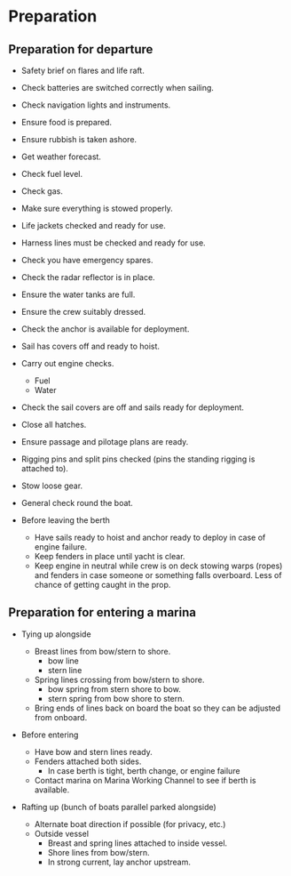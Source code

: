# Preparation

## Preparation for departure

- Safety brief on flares and life raft.
- Check batteries are switched correctly when sailing.
- Check navigation lights and instruments.
- Ensure food is prepared.
- Ensure rubbish is taken ashore.
- Get weather forecast.
- Check fuel level.
- Check gas.
- Make sure everything is stowed properly.
- Life jackets checked and ready for use.
- Harness lines must be checked and ready for use.
- Check you have emergency spares.
- Check the radar reflector is in place.
- Ensure the water tanks are full.
- Ensure the crew suitably dressed.
- Check the anchor is available for deployment.
- Sail has covers off and ready to hoist.
- Carry out engine checks.
  - Fuel
  - Water
- Check the sail covers are off and sails ready for deployment.
- Close all hatches.
- Ensure passage and pilotage plans are ready.
- Rigging pins and split pins checked (pins the standing rigging is attached to).
- Stow loose gear.
- General check round the boat. 

- Before leaving the berth
  - Have sails ready to hoist and anchor ready to deploy in case of engine failure.
  - Keep fenders in place until yacht is clear.
  - Keep engine in neutral while crew is on deck stowing warps (ropes) and fenders
    in case someone or something falls overboard. Less of chance of getting caught in the prop.

## Preparation for entering a marina

- Tying up alongside
  - Breast lines from bow/stern to shore.
    - bow line
    - stern line
  - Spring lines crossing from bow/stern to shore.
    - bow spring from stern shore to bow.
    - stern spring from bow shore to stern.
  - Bring ends of lines back on board the boat so they can be adjusted from onboard.

- Before entering
  - Have bow and stern lines ready.
  - Fenders attached both sides.
    - In case berth is tight, berth change, or engine failure
  - Contact marina on Marina Working Channel to see if berth is available.

- Rafting up (bunch of boats parallel parked alongside)
  - Alternate boat direction if possible (for privacy, etc.)
  - Outside vessel
    - Breast and spring lines attached to inside vessel.
    - Shore lines from bow/stern.
    - In strong current, lay anchor upstream.
